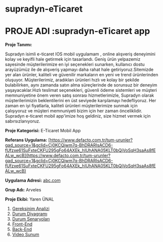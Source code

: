 # supradyn-eTicaret
# PROJE ADI :supradyn-eTicaret app

**Proje Tanımı:** 

Supradyn isimli e-ticaret IOS mobil uygulamam , online alışveriş deneyimini kolay ve keyifli hale getirmek için tasarlandı. Geniş ürün yelpazemiz sayesinde müşterilerimize en iyi seçenekleri sunarken, kullanıcı dostu arayüzümüz ile de alışveriş yapmayı daha rahat hale getiriyoruz.Sitemizde yer alan ürünler, kaliteli ve güvenilir markaların en yeni ve trend ürünlerinden oluşuyor. Müşterilerimiz, aradıkları ürünleri hızlı ve kolay bir şekilde bulabilirken, aynı zamanda satın alma süreçlerinde de sorunsuz bir deneyim yaşayacaklar.Hızlı teslimat seçenekleri, güvenli ödeme sistemleri ve müşteri memnuniyetine önem veren satış sonrası hizmetlerimizle, Supradyn olarak müşterilerimizin beklentilerini en üst seviyede karşılamayı hedefliyoruz. Her zaman en iyi fiyatlarla, kaliteli ürünleri müşterilerimize sunmak için çalışıyoruz ve müşteri memnuniyeti bizim için her zaman önceliklidir. Supradyn e-ticaret mobil app'imize hoş geldiniz, size hizmet vermek için sabırsızlanıyoruz.

**Proje Kategorisi:** E-Ticaret Mobil App

**Referans Uygulama:** [https://www.defacto.com.tr/tum-urunler?gad_source=1&gclid=Cj0KCQjwm7q-BhDRARIsACD6-fUfzxe61SuFxteCKFU295gFo64AXEk_hIUhANA05KLT0bQjVoSqH3saAs8fEALw_wcB](https://www.defacto.com.tr/tum-urunler?gad_source=1&gclid=Cj0KCQjwm7q-BhDRARIsACD6-fUfzxe61SuFxteCKFU295gFo64AXEk_hIUhANA05KLT0bQjVoSqH3saAs8fEALw_wcB)

**Uygulama Adresi:** [abc.com](abc.com)

**Grup Adı:** Arveles

**Proje Ekibi:** Yaren ÜNAL

1. [Gereksinim Analizi](Gereksinim-Analizi.md)
2. [Durum Diyagramı](Durum-Diyagramı.md)
3. [Durum Senaryoları](Durum-Senaryoları.md)
4. [Front-End](Front-End.md)
5. [Back-End](Back-End.md)
6. [Video Sunum](Sunum.md)
